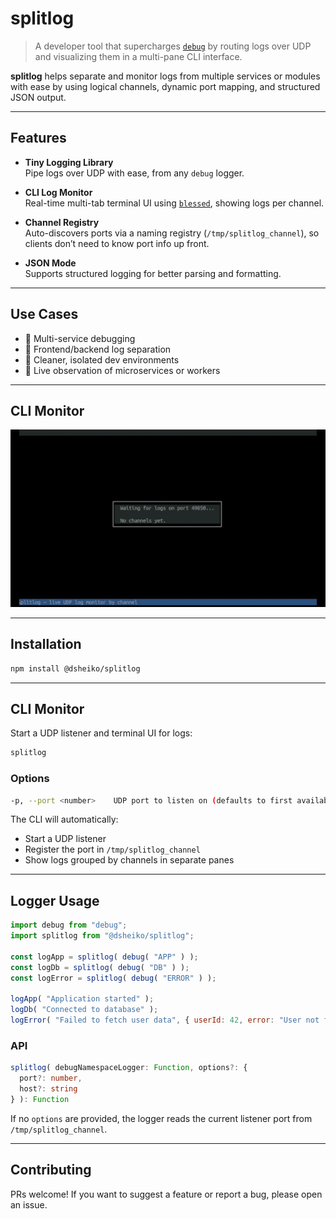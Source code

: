 # splitlog

> A developer tool that supercharges [`debug`](https://www.npmjs.com/package/debug) by routing logs over UDP and visualizing them in a multi-pane CLI interface.

**splitlog** helps separate and monitor logs from multiple services or modules with ease by using logical channels, dynamic port mapping, and structured JSON output.

---

## Features

- **Tiny Logging Library**  
  Pipe logs over UDP with ease, from any `debug` logger.

-  **CLI Log Monitor**  
  Real-time multi-tab terminal UI using [`blessed`](https://github.com/chjj/blessed), showing logs per channel.

- **Channel Registry**  
  Auto-discovers ports via a naming registry (`/tmp/splitlog_channel`), so clients don’t need to know port info up front.

-  **JSON Mode**  
  Supports structured logging for better parsing and formatting.

---

## Use Cases

- 🧩 Multi-service debugging
- 🔀 Frontend/backend log separation
- 🧹 Cleaner, isolated dev environments
- 🧪 Live observation of microservices or workers

---

## CLI Monitor

![CLI Monitor Demo](splitlog-demo.gif)

---

## Installation

```bash
npm install @dsheiko/splitlog
```


---

## CLI Monitor

Start a UDP listener and terminal UI for logs:

```bash
splitlog
```

### Options

```bash
-p, --port <number>    UDP port to listen on (defaults to first available port)
```

The CLI will automatically:

* Start a UDP listener
* Register the port in `/tmp/splitlog_channel`
* Show logs grouped by channels in separate panes

---

## Logger Usage

```js
import debug from "debug";
import splitlog from "@dsheiko/splitlog";

const logApp = splitlog( debug( "APP" ) );
const logDb = splitlog( debug( "DB" ) );
const logError = splitlog( debug( "ERROR" ) );

logApp( "Application started" );
logDb( "Connected to database" );
logError( "Failed to fetch user data", { userId: 42, error: "User not found" } );
```

### API

```ts
splitlog( debugNamespaceLogger: Function, options?: {
  port?: number,
  host?: string
} ): Function
```

If no `options` are provided, the logger reads the current listener port from `/tmp/splitlog_channel`.


---

## Contributing

PRs welcome! If you want to suggest a feature or report a bug, please open an issue.
